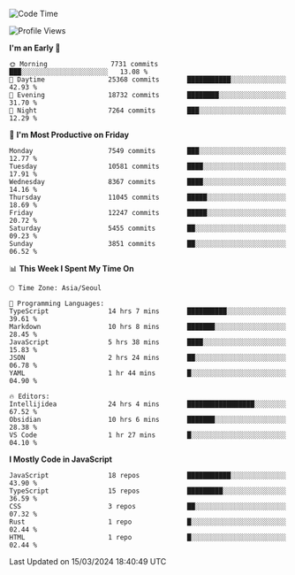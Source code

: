 <!--START_SECTION:waka-->
![Code Time](http://img.shields.io/badge/Code%20Time-5%2C786%20hrs%2017%20mins-blue)

![Profile Views](http://img.shields.io/badge/Profile%20Views-0-blue)

**I'm an Early 🐤** 

```text
🌞 Morning                7731 commits        ███░░░░░░░░░░░░░░░░░░░░░░   13.08 % 
🌆 Daytime                25368 commits       ███████████░░░░░░░░░░░░░░   42.93 % 
🌃 Evening                18732 commits       ████████░░░░░░░░░░░░░░░░░   31.70 % 
🌙 Night                  7264 commits        ███░░░░░░░░░░░░░░░░░░░░░░   12.29 % 
```
📅 **I'm Most Productive on Friday** 

```text
Monday                   7549 commits        ███░░░░░░░░░░░░░░░░░░░░░░   12.77 % 
Tuesday                  10581 commits       ████░░░░░░░░░░░░░░░░░░░░░   17.91 % 
Wednesday                8367 commits        ████░░░░░░░░░░░░░░░░░░░░░   14.16 % 
Thursday                 11045 commits       █████░░░░░░░░░░░░░░░░░░░░   18.69 % 
Friday                   12247 commits       █████░░░░░░░░░░░░░░░░░░░░   20.72 % 
Saturday                 5455 commits        ██░░░░░░░░░░░░░░░░░░░░░░░   09.23 % 
Sunday                   3851 commits        ██░░░░░░░░░░░░░░░░░░░░░░░   06.52 % 
```


📊 **This Week I Spent My Time On** 

```text
🕑︎ Time Zone: Asia/Seoul

💬 Programming Languages: 
TypeScript               14 hrs 7 mins       ██████████░░░░░░░░░░░░░░░   39.61 % 
Markdown                 10 hrs 8 mins       ███████░░░░░░░░░░░░░░░░░░   28.45 % 
JavaScript               5 hrs 38 mins       ████░░░░░░░░░░░░░░░░░░░░░   15.83 % 
JSON                     2 hrs 24 mins       ██░░░░░░░░░░░░░░░░░░░░░░░   06.78 % 
YAML                     1 hr 44 mins        █░░░░░░░░░░░░░░░░░░░░░░░░   04.90 % 

🔥 Editors: 
Intellijidea             24 hrs 4 mins       █████████████████░░░░░░░░   67.52 % 
Obsidian                 10 hrs 6 mins       ███████░░░░░░░░░░░░░░░░░░   28.38 % 
VS Code                  1 hr 27 mins        █░░░░░░░░░░░░░░░░░░░░░░░░   04.10 % 
```

**I Mostly Code in JavaScript** 

```text
JavaScript               18 repos            ███████████░░░░░░░░░░░░░░   43.90 % 
TypeScript               15 repos            █████████░░░░░░░░░░░░░░░░   36.59 % 
CSS                      3 repos             ██░░░░░░░░░░░░░░░░░░░░░░░   07.32 % 
Rust                     1 repo              █░░░░░░░░░░░░░░░░░░░░░░░░   02.44 % 
HTML                     1 repo              █░░░░░░░░░░░░░░░░░░░░░░░░   02.44 % 
```




 Last Updated on 15/03/2024 18:40:49 UTC
<!--END_SECTION:waka-->

